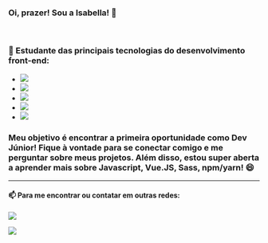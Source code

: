 ### Oi, prazer! Sou a Isabella! 👋

<!--
**isasanchis/isasanchis** is a ✨ _special_ ✨ repository because its `README.md` (this file) appears on your GitHub profile.

Here are some ideas to get you started:

- 🔭 I’m currently working on ...
- 🌱 I’m currently learning ...
- 👯 I’m looking to collaborate on ...
- 🤔 I’m looking for help with ...
- 💬 Ask me about ...
- 📫 How to reach me: ...
- 😄 Pronouns: ...
- ⚡ Fun fact: ...
-->

<br>

  <h3>🌱 Estudante das principais tecnologias do desenvolvimento front-end: </h3>

  * <img src="https://img.shields.io/badge/HTML5-E34F26?style=for-the-badge&logo=html5&logoColor=white">
  * <img src="https://img.shields.io/badge/CSS3-1572B6?style=for-the-badge&logo=css3&logoColor=white">
  * <img src="https://img.shields.io/badge/JavaScript-F7DF1E?style=for-the-badge&logo=javascript&logoColor=black">
  * <img src="https://img.shields.io/badge/Vue.js-35495E?style=for-the-badge&logo=vue.js&logoColor=4FC08D">
  * <img src="https://img.shields.io/badge/Node.js-43853D?style=for-the-badge&logo=node.js&logoColor=white">

<h3>Meu objetivo é encontrar a primeira oportunidade como Dev Júnior! Fique à vontade para se conectar comigo e me perguntar sobre meus projetos. Além disso, estou super aberta a aprender mais sobre Javascript, Vue.JS, Sass, npm/yarn! 😄</h3>
<hr>

<h4>📫 Para me encontrar ou contatar em outras redes:</h4>

<a href="https://www.linkedin.com/in/isabella-sanchis/"><img src="https://img.shields.io/badge/LinkedIn-0077B5?style=for-the-badge&logo=linkedin&logoColor=white" /></a>

<a href="https://mail.google.com/mail/?view=cm&fs=1&to=isasanchis3@gmail.com&su=SUBJECT&body=BODY&b"><img src="https://img.shields.io/badge/Gmail-D14836?style=for-the-badge&logo=gmail&logoColor=white"/></a>
